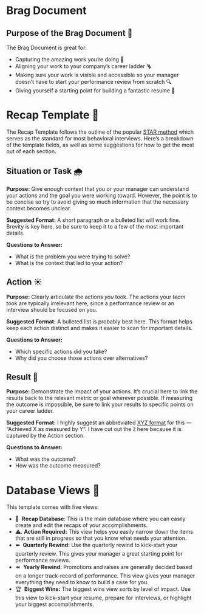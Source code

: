 # Brag Document

## Purpose of the Brag Document 🎯

The Brag Document is great for:

- Capturing the amazing work you’re doing 🌟
- Aligning your work to your company’s career ladder 🪜
- Making sure your work is visible and accessible so your manager doesn’t have to start your performance review from scratch 🔍
- Giving yourself a starting point for building a fantastic resume 📝

# Recap Template 📝

The Recap Template follows the outline of the popular [STAR method](https://capd.mit.edu/resources/the-star-method-for-behavioral-interviews/#:~:text=in%20internship%20postings.-,The%20STAR%20method,emphasize%20what%20you%20learned%20from%20the%20experience%20or%20your%20key%20takeaways.,-The%20percentages%20listed) which serves as the standard for most behavioral interviews. Here’s a breakdown of the template fields, as well as some suggestions for how to get the most out of each section.

## Situation or Task 🌧️

**Purpose:** Give enough context that you or your manager can understand your actions and the goal you were working toward. However, the point is to be concise so try to avoid giving so much information that the necessary context becomes unclear.

**Suggested Format:** A short paragraph or a bulleted list will work fine. Brevity is key here, so be sure to keep it to a few of the most important details.

**Questions to Answer:**

- What is the problem you were trying to solve?
- What is the context that led to your action?

## Action ☀️

**Purpose:** Clearly articulate the actions *you* took. The actions your *team* took are typically irrelevant here, since a performance review or an interview should be focused on you.

**Suggested Format:** A bulleted list is probably best here. This format helps keep each action distinct and makes it easier to scan for important details.

**Questions to Answer:**

- Which specific actions did you take?
- Why did you choose those actions over alternatives?

## Result 🌈

**Purpose:** Demonstrate the impact of your actions. It’s crucial here to link the results back to the relevant metric or goal wherever possible. If measuring the outcome is impossible, be sure to link your results to specific points on your career ladder.

**Suggested Format:** I highly suggest an abbreviated [XYZ format](https://www.inc.com/bill-murphy-jr/google-recruiters-say-these-5-resume-tips-including-x-y-z-formula-will-improve-your-odds-of-getting-hired-at-google.html#:~:text=Google%20describes%20this%20as%3A%20%22Accomplished%20%5BX%5D%20as%20measured%20by%20%5BY%5D%2C%20by%20doing%20%5BZ%5D.%22%20But%20just%20to%20make%20it%20easier%20to%20remember%2C%20let%27s%20shorten%20it%20to%20X%2DY%2DZ.%C2%A0%C2%A0) for this — “Achieved X as measured by Y”. I have cut out the `Z` here because it is captured by the Action section.

**Questions to Answer:**

- What was the outcome?
- How was the outcome measured?

# Database Views 👀

This template comes with five views:

- 💾  **Recap Database**: This is the main database where you can easily create and edit the recaps of your accomplishments.
- ⚠️. **Action Required:** This view helps you easily narrow down the items that are still in progress so that you know what needs your attention.
- ⬅️  **Quarterly Rewind:** Use the quarterly rewind to kick-start your quarterly review. This gives your manager a great starting point for performance reviews.
- ⏪  **Yearly Rewind:** Promotions and raises are generally decided based on a longer track-record of performance. This view gives your manager everything they need to know to build a case for you.
- 🏆  **Biggest Wins:** The biggest wins view sorts by level of impact. Use this view to kick-start your resume, prepare for interviews, or highlight your biggest accomplishments.

